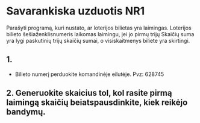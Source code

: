 # Savarankiska uzduotis NR1
Parašyti programą, kuri nustato, ar loterijos bilietas yra laimingas. Loterijos bilieto šešiaženklisnumeris laikomas laimingu, jei jo pirmų trijų Skaičių suma yra lygi paskutinių trijų skaičių sumai, o visiskaitmenys biliete yra skirtingi.
## 1. 
* Bilieto numerį perduokite komandinėje eilutėje. Pvz: 628745
## 2. Generuokite skaicius tol, kol rasite pirmą laimingą skaičių beiatspausdinkite, kiek reikėjo bandymų.
